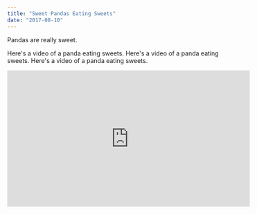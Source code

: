 ```yaml
---
title: "Sweet Pandas Eating Sweets"
date: "2017-08-10"
---
```


Pandas are really sweet.

Here's a video of a panda eating sweets.
Here's a video of a panda eating sweets.
Here's a video of a panda eating sweets.

<iframe width="560" height="315" src="https://www.youtube.com/embed/4n0xNbfJLR8" frameborder="0" allowfullscreen></iframe>